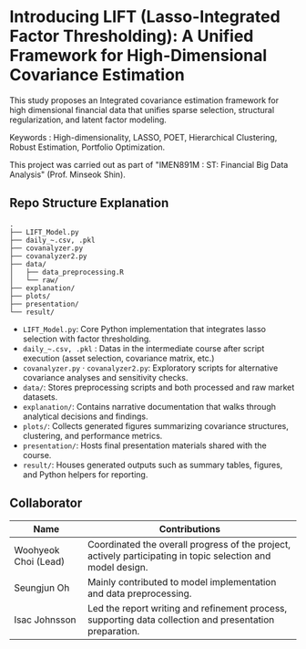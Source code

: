 # Introducing LIFT (Lasso-Integrated Factor Thresholding): A Unified Framework for High-Dimensional Covariance Estimation
This study proposes an Integrated covariance estimation framework for high dimensional financial data that unifies sparse selection, structural regularization, and latent factor modeling. 

Keywords : High-dimensionality, LASSO, POET, Hierarchical Clustering, Robust Estimation, Portfolio Optimization.

This project was carried out as part of "IMEN891M : ST: Financial Big Data Analysis" (Prof. Minseok Shin).

## Repo Structure Explanation
```
.
├── LIFT_Model.py
├── daily_~.csv, .pkl
├── covanalyzer.py
├── covanalyzer2.py
├── data/
│   ├── data_preprocessing.R
│   └── raw/
├── explanation/
├── plots/
├── presentation/
└── result/
```
- `LIFT_Model.py`: Core Python implementation that integrates lasso selection with factor thresholding.
- `daily_~.csv, .pkl` : Datas in the intermediate course after script execution (asset selection, covariance matrix, etc.)
- `covanalyzer.py` · `covanalyzer2.py`: Exploratory scripts for alternative covariance analyses and sensitivity checks.
- `data/`: Stores preprocessing scripts and both processed and raw market datasets.
- `explanation/`: Contains narrative documentation that walks through analytical decisions and findings.
- `plots/`: Collects generated figures summarizing covariance structures, clustering, and performance metrics.
- `presentation/`: Hosts final presentation materials shared with the course.
- `result/`: Houses generated outputs such as summary tables, figures, and Python helpers for reporting.

## Collaborator

| Name | Contributions |
| --- | --- |
| Woohyeok Choi (Lead) | Coordinated the overall progress of the project, actively participating in topic selection and model design. |
| Seungjun Oh | Mainly contributed to model implementation and data preprocessing. |
| Isac Johnsson | Led the report writing and refinement process, supporting data collection and presentation preparation. |
